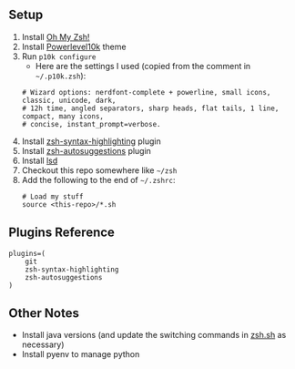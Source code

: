 Setup
-----

1. Install [Oh My Zsh!](https://ohmyz.sh/)
1. Install [Powerlevel10k](https://github.com/romkatv/powerlevel10k) theme
1. Run `p10k configure`
   - Here are the settings I used (copied from the comment in `~/.p10k.zsh`):
   ```
   # Wizard options: nerdfont-complete + powerline, small icons, classic, unicode, dark,
   # 12h time, angled separators, sharp heads, flat tails, 1 line, compact, many icons,
   # concise, instant_prompt=verbose.
   ```
1. Install [zsh-syntax-highlighting](https://github.com/zsh-users/zsh-syntax-highlighting) plugin
1. Install [zsh-autosuggestions](https://github.com/zsh-users/zsh-autosuggestions) plugin
1. Install [lsd](https://github.com/Peltoche/lsd)
1. Checkout this repo somewhere like `~/zsh`
1. Add the following to the end of `~/.zshrc`:
   ```
   # Load my stuff
   source <this-repo>/*.sh
   ```

Plugins Reference
-----------------
```
plugins=(
    git
    zsh-syntax-highlighting
    zsh-autosuggestions
)
```

Other Notes
-----------
- Install java versions (and update the switching commands in [zsh.sh](zsh.sh) as necessary)
- Install pyenv to manage python
